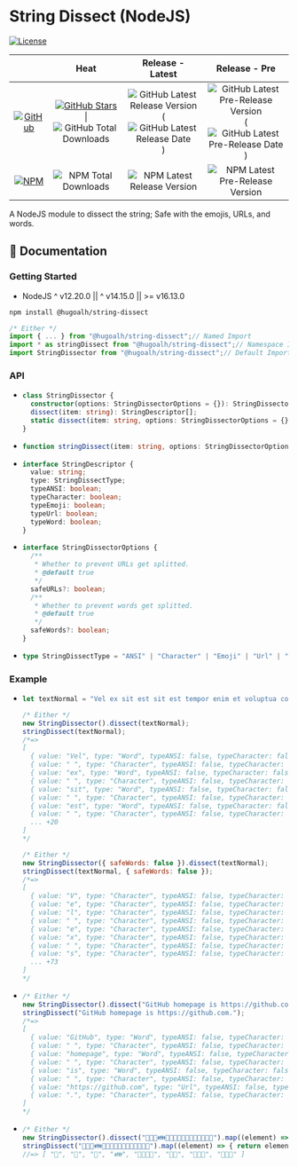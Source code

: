 # String Dissect (NodeJS)

[![License](https://img.shields.io/badge/License-MIT-808080?style=flat-square "License")](./LICENSE.md)

|  | **Heat** | **Release - Latest** | **Release - Pre** |
|:-:|:-:|:-:|:-:|
| [![GitHub](https://img.shields.io/badge/GitHub-181717?logo=github&logoColor=ffffff&style=flat-square "GitHub")](https://github.com/hugoalh-studio/string-dissect-nodejs) | [![GitHub Stars](https://img.shields.io/github/stars/hugoalh-studio/string-dissect-nodejs?label=&logoColor=ffffff&style=flat-square "GitHub Stars")](https://github.com/hugoalh-studio/string-dissect-nodejs/stargazers) \| ![GitHub Total Downloads](https://img.shields.io/github/downloads/hugoalh-studio/string-dissect-nodejs/total?label=&style=flat-square "GitHub Total Downloads") | ![GitHub Latest Release Version](https://img.shields.io/github/release/hugoalh-studio/string-dissect-nodejs?sort=semver&label=&style=flat-square "GitHub Latest Release Version") (![GitHub Latest Release Date](https://img.shields.io/github/release-date/hugoalh-studio/string-dissect-nodejs?label=&style=flat-square "GitHub Latest Release Date")) | ![GitHub Latest Pre-Release Version](https://img.shields.io/github/release/hugoalh-studio/string-dissect-nodejs?include_prereleases&sort=semver&label=&style=flat-square "GitHub Latest Pre-Release Version") (![GitHub Latest Pre-Release Date](https://img.shields.io/github/release-date-pre/hugoalh-studio/string-dissect-nodejs?label=&style=flat-square "GitHub Latest Pre-Release Date")) |
| [![NPM](https://img.shields.io/badge/NPM-CB3837?logo=npm&logoColor=ffffff&style=flat-square "NPM")](https://www.npmjs.com/package/@hugoalh/string-dissect) | ![NPM Total Downloads](https://img.shields.io/npm/dt/@hugoalh/string-dissect?label=&style=flat-square "NPM Total Downloads") | ![NPM Latest Release Version](https://img.shields.io/npm/v/@hugoalh/string-dissect/latest?label=&style=flat-square "NPM Latest Release Version") | ![NPM Latest Pre-Release Version](https://img.shields.io/npm/v/@hugoalh/string-dissect/pre?label=&style=flat-square "NPM Latest Pre-Release Version") |

A NodeJS module to dissect the string; Safe with the emojis, URLs, and words.

## 📓 Documentation

### Getting Started

- NodeJS ^ v12.20.0 || ^ v14.15.0 || >= v16.13.0

```sh
npm install @hugoalh/string-dissect
```

```js
/* Either */
import { ... } from "@hugoalh/string-dissect";// Named Import
import * as stringDissect from "@hugoalh/string-dissect";// Namespace Import
import StringDissector from "@hugoalh/string-dissect";// Default Import (Class `StringDissector`)
```

### API

- ```ts
  class StringDissector {
    constructor(options: StringDissectorOptions = {}): StringDissector;
    dissect(item: string): StringDescriptor[];
    static dissect(item: string, options: StringDissectorOptions = {}): StringDescriptor[];
  }
  ```
- ```ts
  function stringDissect(item: string, options: StringDissectorOptions = {}): StringDescriptor[];
  ```
- ```ts
  interface StringDescriptor {
    value: string;
    type: StringDissectType;
    typeANSI: boolean;
    typeCharacter: boolean;
    typeEmoji: boolean;
    typeUrl: boolean;
    typeWord: boolean;
  }
  ```
- ```ts
  interface StringDissectorOptions {
    /**
     * Whether to prevent URLs get splitted.
     * @default true
     */
    safeURLs?: boolean;
    /**
     * Whether to prevent words get splitted.
     * @default true
     */
    safeWords?: boolean;
  }
  ```
- ```ts
  type StringDissectType = "ANSI" | "Character" | "Emoji" | "Url" | "Word";
  ```

### Example

- ```js
  let textNormal = "Vel ex sit est sit est tempor enim et voluptua consetetur gubergren gubergren ut.";
  
  /* Either */
  new StringDissector().dissect(textNormal);
  stringDissect(textNormal);
  /*=>
  [
    { value: "Vel", type: "Word", typeANSI: false, typeCharacter: false, typeEmoji: false, typeUrl: false, typeWord: true },
    { value: " ", type: "Character", typeANSI: false, typeCharacter: true, typeEmoji: false, typeUrl: false, typeWord: false },
    { value: "ex", type: "Word", typeANSI: false, typeCharacter: false, typeEmoji: false, typeUrl: false, typeWord: true },
    { value: " ", type: "Character", typeANSI: false, typeCharacter: true, typeEmoji: false, typeUrl: false, typeWord: false },
    { value: "sit", type: "Word", typeANSI: false, typeCharacter: false, typeEmoji: false, typeUrl: false, typeWord: true },
    { value: " ", type: "Character", typeANSI: false, typeCharacter: true, typeEmoji: false, typeUrl: false, typeWord: false },
    { value: "est", type: "Word", typeANSI: false, typeCharacter: false, typeEmoji: false, typeUrl: false, typeWord: true },
    { value: " ", type: "Character", typeANSI: false, typeCharacter: true, typeEmoji: false, typeUrl: false, typeWord: false },
    ... +20
  ]
  */
  
  /* Either */
  new StringDissector({ safeWords: false }).dissect(textNormal);
  stringDissect(textNormal, { safeWords: false });
  /*=>
  [
    { value: "V", type: "Character", typeANSI: false, typeCharacter: true, typeEmoji: false, typeUrl: false, typeWord: false },
    { value: "e", type: "Character", typeANSI: false, typeCharacter: true, typeEmoji: false, typeUrl: false, typeWord: false },
    { value: "l", type: "Character", typeANSI: false, typeCharacter: true, typeEmoji: false, typeUrl: false, typeWord: false },
    { value: " ", type: "Character", typeANSI: false, typeCharacter: true, typeEmoji: false, typeUrl: false, typeWord: false },
    { value: "e", type: "Character", typeANSI: false, typeCharacter: true, typeEmoji: false, typeUrl: false, typeWord: false },
    { value: "x", type: "Character", typeANSI: false, typeCharacter: true, typeEmoji: false, typeUrl: false, typeWord: false },
    { value: " ", type: "Character", typeANSI: false, typeCharacter: true, typeEmoji: false, typeUrl: false, typeWord: false },
    { value: "s", type: "Character", typeANSI: false, typeCharacter: true, typeEmoji: false, typeUrl: false, typeWord: false },
    ... +73
  ]
  */
  ```
- ```js
  /* Either */
  new StringDissector().dissect("GitHub homepage is https://github.com.");
  stringDissect("GitHub homepage is https://github.com.");
  /*=>
  [
    { value: "GitHub", type: "Word", typeANSI: false, typeCharacter: false, typeEmoji: false, typeUrl: false, typeWord: true },
    { value: " ", type: "Character", typeANSI: false, typeCharacter: true, typeEmoji: false, typeUrl: false, typeWord: false },
    { value: "homepage", type: "Word", typeANSI: false, typeCharacter: false, typeEmoji: false, typeUrl: false, typeWord: true },
    { value: " ", type: "Character", typeANSI: false, typeCharacter: true, typeEmoji: false, typeUrl: false, typeWord: false },
    { value: "is", type: "Word", typeANSI: false, typeCharacter: false, typeEmoji: false, typeUrl: false, typeWord: true },
    { value: " ", type: "Character", typeANSI: false, typeCharacter: true, typeEmoji: false, typeUrl: false, typeWord: false },
    { value: "https://github.com", type: "Url", typeANSI: false, typeCharacter: false, typeEmoji: false, typeUrl: true, typeWord: false },
    { value: ".", type: "Character", typeANSI: false, typeCharacter: true, typeEmoji: false, typeUrl: false, typeWord: false }
  ]
  */
  ```
- ```js
  /* Either */
  new StringDissector().dissect("🤝💑💏👪👨‍👩‍👧‍👦👩‍👦👩‍👧‍👦🧑‍🤝‍🧑").map((element) => { return element.value; });
  stringDissect("🤝💑💏👪👨‍👩‍👧‍👦👩‍👦👩‍👧‍👦🧑‍🤝‍🧑").map((element) => { return element.value; });
  //=> [ "🤝", "💑", "💏", "👪", "👨‍👩‍👧‍👦", "👩‍👦", "👩‍👧‍👦", "🧑‍🤝‍🧑" ]
  ```
